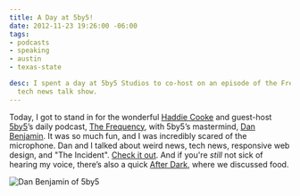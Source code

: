 ```yaml
---
title: A Day at 5by5!
date: 2012-11-23 19:26:00 -06:00
tags:
- podcasts
- speaking
- austin
- texas-state

desc: I spent a day at 5by5 Studios to co-host on an episode of the Frequency, a daily
  tech news talk show.
---
```


Today, I got to stand in for the wonderful <a title="Haddie Cooke" href="https://www.twitter.com/haddiebird" target="_blank">Haddie Cooke</a> and guest-host <a href="https://www.5by5.tv" target="_blank">5by5</a>’s daily podcast, <a href="https://5by5.tv/frequency/27" target="_blank">The Frequency</a>, with 5by5’s mastermind, <a href="https://www.twitter.com/danbenjamin" target="_blank">Dan Benjamin</a>. It was so much fun, and I was incredibly scared of the microphone. Dan and I talked about weird news, tech news, responsive web design, and "The Incident". <a href="https://5by5.tv/frequency/27" target="_blank">Check it out</a>. And if you're <em>still</em> not sick of hearing my voice, there’s also a quick <a href="https://5by5.tv/afterdark/280" target="_blank">After Dark</a>, where we discussed food.

<img src="../assets/dan.jpg" alt="Dan Benjamin of 5by5">


